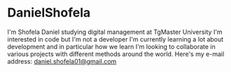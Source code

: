 # DanielShofela
I'm Shofela Daniel studying digital management at TgMaster University
I'm interested in code but I'm not a developer
I'm currently learning a lot about development and in particular how we learn
I'm looking to collaborate in various projects with different methods around the world.
Here's my e-mail address: daniel.shofela01@gmail.com 
